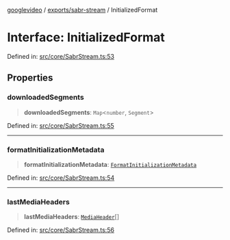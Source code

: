 [googlevideo](../../../README.md) / [exports/sabr-stream](../README.md) / InitializedFormat

# Interface: InitializedFormat

Defined in: [src/core/SabrStream.ts:53](https://github.com/LuanRT/googlevideo/blob/cc730b4dbadc5ae882d6aa28d716e442943577fa/src/core/SabrStream.ts#L53)

## Properties

### downloadedSegments

> **downloadedSegments**: `Map`\<`number`, `Segment`\>

Defined in: [src/core/SabrStream.ts:55](https://github.com/LuanRT/googlevideo/blob/cc730b4dbadc5ae882d6aa28d716e442943577fa/src/core/SabrStream.ts#L55)

***

### formatInitializationMetadata

> **formatInitializationMetadata**: [`FormatInitializationMetadata`](../../protos/interfaces/FormatInitializationMetadata.md)

Defined in: [src/core/SabrStream.ts:54](https://github.com/LuanRT/googlevideo/blob/cc730b4dbadc5ae882d6aa28d716e442943577fa/src/core/SabrStream.ts#L54)

***

### lastMediaHeaders

> **lastMediaHeaders**: [`MediaHeader`](../../protos/interfaces/MediaHeader.md)[]

Defined in: [src/core/SabrStream.ts:56](https://github.com/LuanRT/googlevideo/blob/cc730b4dbadc5ae882d6aa28d716e442943577fa/src/core/SabrStream.ts#L56)
